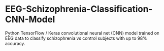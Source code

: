 # EEG-Schizophrenia-Classification-CNN-Model
Python TensorFlow / Keras convolutional neural net (CNN) model trained on EEG data to classify schizophrenia vs control subjects with up to 98% accuracy.
